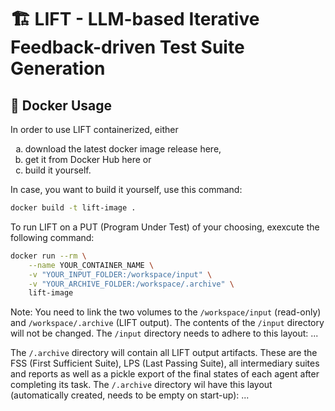 # 🏗 LIFT - LLM-based Iterative Feedback-driven Test Suite Generation

## 🐳 Docker Usage

In order to use LIFT containerized, either
<ol type="a">
  <li>download the latest docker image release here,</li>
  <li>get it from Docker Hub here or</li>
  <li>build it yourself.</li>
</ol>

In case, you want to build it yourself, use this command:
```bash
docker build -t lift-image .
```

To run LIFT on a PUT (Program Under Test) of your choosing, exexcute the following command:
```bash
docker run --rm \
    --name YOUR_CONTAINER_NAME \
    -v "YOUR_INPUT_FOLDER:/workspace/input" \
    -v "YOUR_ARCHIVE_FOLDER:/workspace/.archive" \
    lift-image
```

Note: You need to link the two volumes to the `/workspace/input` (read-only) and `/workspace/.archive` (LIFT output).
The contents of the `/input` directory will not be changed. The `/input` directory needs to adhere to this layout:
...

The `/.archive` directory will contain all LIFT output artifacts. These are the FSS (First Sufficient Suite), LPS (Last Passing Suite), all intermediary suites and reports as well as a pickle export of the final states of each agent after completing its task.
The `/.archive` directory wil have this layout (automatically created, needs to be empty on start-up):
...

